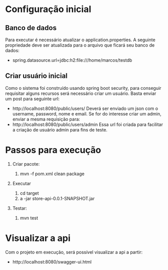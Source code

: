 # Configuração inicial #
## Banco de dados ##
Para executar é necessário atualizar o application.properties. A seguinte propriedade deve ser atualizada para o arquivo que ficará seu banco de dados:

* spring.datasource.url=jdbc:h2:file:///home/marcos/testdb

## Criar usuário inicial ##
Como o sistema foi construído usando spring boot security, para conseguir requisitar alguns recursos será necessário criar um usuário. Basta enviar um post para seguinte url:
* http://localhost:8080/public/users/
Deverá ser enviado um json com o username, password, nome e email. Se for do interesse criar um admin, enviar a mesma requisição para:
* http://localhost:8080/public/users/admin
Essa url foi criada para facilitar a criação de usuário admin para fins de teste.

# Passos para execução #
    
1. Criar pacote:
    1. mvn -f pom.xml clean package

2. Executar
    1. cd target
    2. a -jar store-api-0.0.1-SNAPSHOT.jar

1. Testar:
    1. mvn test

# Visualizar a api #
Com o projeto em execução, será possível visualizar a api a partir:
* http://localhost:8080/swagger-ui.html
